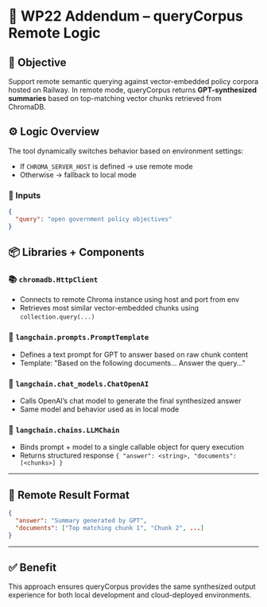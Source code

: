 # 🧠 WP22 Addendum – queryCorpus Remote Logic

## 🎯 Objective
Support remote semantic querying against vector-embedded policy corpora hosted on Railway. In remote mode, queryCorpus returns **GPT-synthesized summaries** based on top-matching vector chunks retrieved from ChromaDB.

## ⚙️ Logic Overview
The tool dynamically switches behavior based on environment settings:
- If `CHROMA_SERVER_HOST` is defined → use remote mode
- Otherwise → fallback to local mode

### 🔐 Inputs
```json
{
  "query": "open government policy objectives"
}
```

## 📦 Libraries + Components

### 📚 `chromadb.HttpClient`
- Connects to remote Chroma instance using host and port from env
- Retrieves most similar vector-embedded chunks using `collection.query(...)`

### 📖 `langchain.prompts.PromptTemplate`
- Defines a text prompt for GPT to answer based on raw chunk content
- Template: "Based on the following documents... Answer the query..."

### 💬 `langchain.chat_models.ChatOpenAI`
- Calls OpenAI’s chat model to generate the final synthesized answer
- Same model and behavior used as in local mode

### 🔗 `langchain.chains.LLMChain`
- Binds prompt + model to a single callable object for query execution
- Returns structured response `{ "answer": <string>, "documents": [<chunks>] }`

---

## 🧪 Remote Result Format
```json
{
  "answer": "Summary generated by GPT",
  "documents": ["Top matching chunk 1", "Chunk 2", ...]
}
```

---

## ✅ Benefit
This approach ensures queryCorpus provides the same synthesized output experience for both local development and cloud-deployed environments.